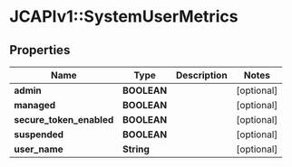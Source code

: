 # JCAPIv1::SystemUserMetrics

## Properties
Name | Type | Description | Notes
------------ | ------------- | ------------- | -------------
**admin** | **BOOLEAN** |  | [optional] 
**managed** | **BOOLEAN** |  | [optional] 
**secure_token_enabled** | **BOOLEAN** |  | [optional] 
**suspended** | **BOOLEAN** |  | [optional] 
**user_name** | **String** |  | [optional] 

